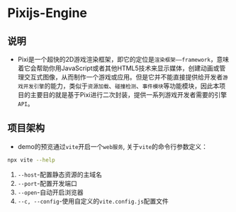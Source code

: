 # Pixijs-Engine

## 说明
* Pixi是一个超快的2D游戏渲染框架，即它的定位是`渲染框架——framework`，意味着它会帮助你用JavaScript或者其他HTML5技术来显示媒体，创建动画或管理交互式图像，从而制作一个游戏或应用。但是它并不能直接提供给开发者`游戏开发引擎`的能力，类似于`资源加载`、`碰撞检测`、`事件模块`等功能模块，因此本项目的主要目的就是基于Pixi进行二次封装，提供一系列游戏开发者需要的引擎`API`。

## 项目架构
* demo的预览通过`vite`开启一个`web服务`, 关于`vite`的命令行参数定义：
```bash
npx vite --help
```
1. `--host`-配置静态资源的主域名
2. `--port`-配置开发端口
3. `--open`-自动开启浏览器
4. `--c, --config`-使用自定义的`vite.config.js`配置文件
